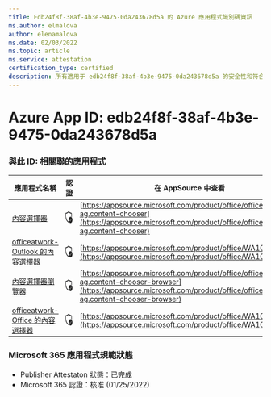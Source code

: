 ```yaml
---
title: Edb24f8f-38af-4b3e-9475-0da243678d5a 的 Azure 應用程式識別碼資訊
ms.author: elmalova
author: elenamalova
ms.date: 02/03/2022
ms.topic: article
ms.service: attestation
certification_type: certified
description: 所有適用于 edb24f8f-38af-4b3e-9475-0da243678d5a 的安全性和符合性資訊資訊。
---
```

# <a name="azure-app-id-edb24f8f-38af-4b3e-9475-0da243678d5a"></a>Azure App ID: edb24f8f-38af-4b3e-9475-0da243678d5a


### <a name="apps-associated-with-this-id"></a>與此 ID: 相關聯的應用程式
| **應用程式名稱** | **認證** | **在 AppSource 中查看** |
|--------------|---------------|-----------------------|
| [內容選擇器](https://docs.microsoft.com/microsoft-365-app-certification/forward/officeatwork-ag.content-chooser) | <img alt="Certified application badge" src="../media/certified-badge.png" height="25" width="25" /> | [https://appsource.microsoft.com/product/office/officeatwork-ag.content-chooser](https://appsource.microsoft.com/product/office/officeatwork-ag.content-chooser) |
| [officeatwork-Outlook 的內容選擇器](https://docs.microsoft.com/microsoft-365-app-certification/forward/WA104380690) | <img alt="Certified application badge" src="../media/certified-badge.png" height="25" width="25" /> | [https://appsource.microsoft.com/product/office/WA104380690](https://appsource.microsoft.com/product/office/WA104380690) |
| [內容選擇器瀏覽器](https://docs.microsoft.com/microsoft-365-app-certification/forward/officeatwork-ag.content-chooser-browser) | <img alt="Certified application badge" src="../media/certified-badge.png" height="25" width="25" /> | [https://appsource.microsoft.com/product/office/officeatwork-ag.content-chooser-browser](https://appsource.microsoft.com/product/office/officeatwork-ag.content-chooser-browser) |
| [officeatwork-Office 的內容選擇器](https://docs.microsoft.com/microsoft-365-app-certification/forward/WA104380602) | <img alt="Certified application badge" src="../media/certified-badge.png" height="25" width="25" /> | [https://appsource.microsoft.com/product/office/WA104380602](https://appsource.microsoft.com/product/office/WA104380602) |

### <a name="microsoft-365-app-compliance-status"></a>Microsoft 365 應用程式規範狀態
- Publisher Attestaton 狀態：已完成
- Microsoft 365 認證：核准 (01/25/2022) 
